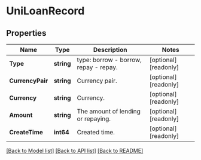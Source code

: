# UniLoanRecord

## Properties

Name | Type | Description | Notes
------------ | ------------- | ------------- | -------------
**Type** | **string** | type: borrow - borrow, repay - repay. | [optional] [readonly] 
**CurrencyPair** | **string** | Currency pair. | [optional] [readonly] 
**Currency** | **string** | Currency. | [optional] [readonly] 
**Amount** | **string** | The amount of lending or repaying. | [optional] [readonly] 
**CreateTime** | **int64** | Created time. | [optional] [readonly] 

[[Back to Model list]](../README.md#documentation-for-models) [[Back to API list]](../README.md#documentation-for-api-endpoints) [[Back to README]](../README.md)


